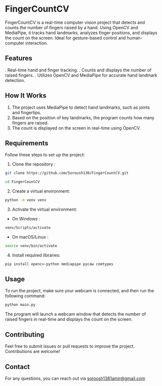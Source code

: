 # FingerCountCV

FingerCountCV is a real-time computer vision project that detects and counts the number of fingers raised by a hand. Using OpenCV and MediaPipe, it tracks hand landmarks, analyzes finger positions, and displays the count on the screen. Ideal for gesture-based control and human-computer interaction.

## Features

. Real-time hand and finger tracking.
. Counts and displays the number of raised fingers.
. Utilizes OpenCV and MediaPipe for accurate hand landmark detection.

## How It Works

1. The project uses MediaPipe to detect hand landmarks, such as joints and fingertips.
2. Based on the position of key landmarks, the program counts how many fingers are raised.
3. The count is displayed on the screen in real-time using OpenCV.

## Requirements

Follow these steps to set up the project:

1. Clone the repository :

```bash
git clone https://github.com/Soroush130/FingerCountCV.git
```

```bash
cd FingerCountCV
```

2. Create a virtual environment:

```bash
python -m venv venv
```

3. Activate the virtual environment:

+ On Windows :
```bash
venv/Scripts/activate
```

+ On macOS/Linux :
```bash
source venv/bin/activate
```

4. Install required libraries:

```bash
pip install opencv-python mediapipe pycaw comtypes
```

## Usage
To run the project, make sure your webcam is connected, and then run the following command:

```bash
python main.py
```

The program will launch a webcam window that detects the number of raised fingers in real-time and displays the count on the screen.

## Contributing

Feel free to submit issues or pull requests to improve the project. Contributions are welcome!

## Contact

For any questions, you can reach out via soroosh1381amir@gmail.com
